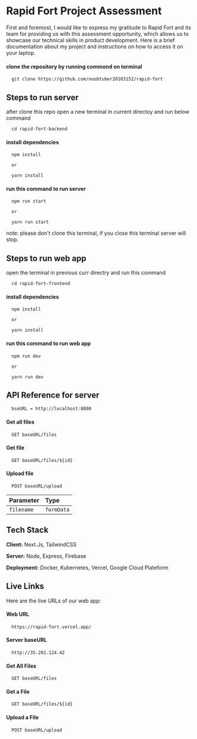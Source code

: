 
# Rapid Fort Project Assessment


First and foremost, I would like to express my gratitude to Rapid Fort and its team for providing us with this assessment opportunity, which allows us to showcase our technical skills in product development. Here is a brief documentation about my project and instructions on how to access it on your laptop.



#### clone the repository by running commond on terminal
```
  git clone https://github.com/noobtuber20103152/rapid-fort
```
## Steps to run server

after clone this repo open a new terminal in current directoy and run below command

```
  cd rapid-fort-backend
```

#### install dependencies

```
  npm install

  or 

  yarn install
```

#### run this command to run server 

```
  npm run start

  or

  yarn run start
```

note: please don't clone this terminal, if you close this terminal server will stop.


## Steps to run web app 

open the terminal in previous curr directry and run this command 

```
  cd rapid-fort-frontend
```

#### install dependencies

```
  npm install

  or 

  yarn install
```
#### run this command to run web app 

```
  npm run dev

  or

  yarn run dev
```

## API Reference for server

```
  bseURL = http://localhost:8000
```
#### Get all files

```
  GET baseURL/files
```


#### Get file

```
  GET baseURL/files/${id}
```

#### Upload file

```
  POST baseURL/upload
```

| Parameter | Type     | 
| :-------- | :------- | 
| `filename`      | `formData` |  




## Tech Stack

**Client:** Next.Js, TailwindCSS

**Server:** Node, Express, Firebase

**Deployment:** Docker, Kubernetes, Vercel, Google Cloud Plateform



## Live Links

Here are the live URLs of our web app:

#### Web URL
```
  https://rapid-fort.vercel.app/
```

#### Server baseURL

```
  http://35.202.124.42
```

#### Get All Files

```
  GET baseURL/files
```


#### Get a File

```
  GET baseURL/files/${id}
```

#### Upload a File

```
  POST baseURL/upload
```

